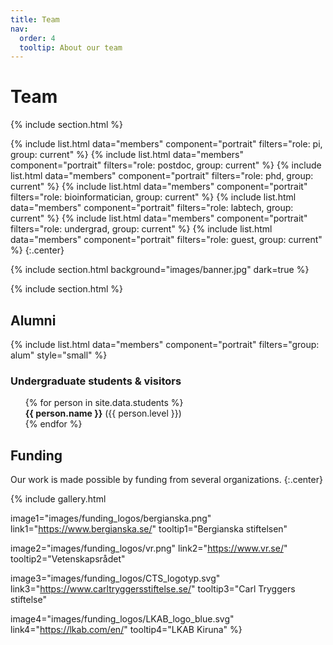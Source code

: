 ```yaml
---
title: Team
nav:
  order: 4
  tooltip: About our team
---
```


# <i class="fas fa-users"></i>Team

{% include section.html %}

{%
  include list.html
  data="members"
  component="portrait"
  filters="role: pi, group: current"
%}
{%
  include list.html
  data="members"
  component="portrait"
  filters="role: postdoc, group: current"
%}
{%
  include list.html
  data="members"
  component="portrait"
  filters="role: phd, group: current"
%}
{%
  include list.html
  data="members"
  component="portrait"
  filters="role: bioinformatician, group: current"
%}
{%
  include list.html
  data="members"
  component="portrait"
  filters="role: labtech, group: current"
%}
{%
  include list.html
  data="members"
  component="portrait"
  filters="role: undergrad, group: current"
%}
{%
  include list.html
  data="members"
  component="portrait"
  filters="role: guest, group: current"
%}
{:.center}

{% include section.html background="images/banner.jpg" dark=true %}

{% include section.html %}


## Alumni
{%
  include list.html
  data="members"
  component="portrait"
  filters="group: alum"
  style="small"
%}

### Undergraduate students & visitors
<ul style="list-style: none;">
  {% for person in site.data.students %}
      <li><b>{{ person.name }}</b> ({{ person.level }})</li>
  {% endfor %}
</ul>


## Funding

Our work is made possible by funding from several organizations.
{:.center}

{%
  include gallery.html

  image1="images/funding_logos/bergianska.png"
  link1="https://www.bergianska.se/"
  tooltip1="Bergianska stiftelsen"

  image2="images/funding_logos/vr.png"
  link2="https://www.vr.se/"
  tooltip2="Vetenskapsrådet"

  image3="images/funding_logos/CTS_logotyp.svg"
  link3="https://www.carltryggersstiftelse.se/"
  tooltip3="Carl Tryggers stiftelse"

  image4="images/funding_logos/LKAB_logo_blue.svg"
  link4="https://lkab.com/en/"
  tooltip4="LKAB Kiruna"
%}
